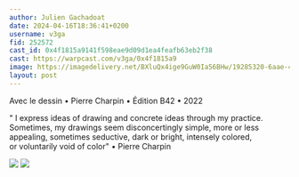 ```yaml
---
author: Julien Gachadoat
date: 2024-04-16T18:36:41+0200
username: v3ga
fid: 252572
cast_id: 0x4f1815a9141f598eae9d09d1ea4feafb63eb2f38
cast: https://warpcast.com/v3ga/0x4f1815a9
image: https://imagedelivery.net/BXluQx4ige9GuW0Ia56BHw/19285320-6aae-4455-3aa4-61ef08a89100/original
layout: post
---
```

Avec le dessin • Pierre Charpin • Édition B42 • 2022  
  
" I express ideas of drawing and concrete ideas through my practice. Sometimes, my drawings seem disconcertingly simple, more or less appealing, sometimes seductive, dark or bright, intensely colored, or voluntarily void of color" • Pierre Charpin  

![](https://imagedelivery.net/BXluQx4ige9GuW0Ia56BHw/19285320-6aae-4455-3aa4-61ef08a89100/original)
![](https://imagedelivery.net/BXluQx4ige9GuW0Ia56BHw/146ccfe1-f15a-4297-2b78-4d7dda5a8700/original)